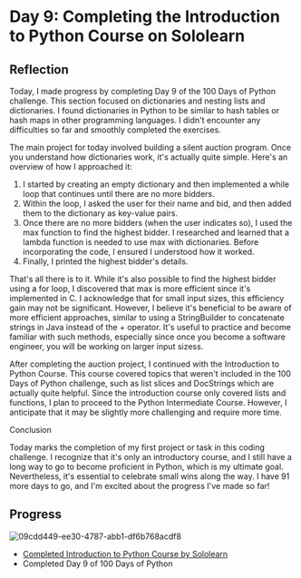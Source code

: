 # Day 9: Completing the Introduction to Python Course on Sololearn
## Reflection
 Today, I made progress by completing Day 9 of the 100 Days of Python challenge. This section focused on dictionaries and nesting lists and dictionaries. I found dictionaries in Python to be similar to hash tables or hash maps in other programming languages. I didn't encounter any difficulties so far and smoothly completed the exercises.

 The main project for today involved building a silent auction program. Once you understand how dictionaries work, it's actually quite simple. Here's an overview of how I approached it:

 1. I started by creating an empty dictionary and then implemented a while loop that continues until there are no more bidders.
 2. Within the loop, I asked the user for their name and bid, and then added them to the dictionary as key-value pairs.
 3. Once there are no more bidders (when the user indicates so), I used the max function to find the highest bidder. I researched and learned that a lambda function is needed to use max with dictionaries. Before incorporating the code, I ensured I understood how it worked.
 4. Finally, I printed the highest bidder's details.

 That's all there is to it. While it's also possible to find the highest bidder using a for loop, I discovered that max is more efficient since it's implemented in C. I acknowledge that for small input sizes, this efficiency gain may not be significant. However, I believe it's beneficial to be aware of more efficient approaches, similar to using a StringBuilder to concatenate strings in Java instead of the + operator. It's useful to practice and become familiar with such methods, especially since once you become a software engineer, you will be working on larger input sizess.

 After completing the auction project, I continued with the Introduction to Python Course. This course covered topics that weren't included in the 100 Days of Python challenge, such as list slices and DocStrings which are actually quite helpful. Since the introduction course only covered lists and functions, I plan to proceed to the Python Intermediate Course. However, I anticipate that it may be slightly more challenging and require more time.

 Conclusion

 Today marks the completion of my first project or task in this coding challenge. I recognize that it's only an introductory course, and I still have a long way to go to become proficient in Python, which is my ultimate goal. Nevertheless, it's essential to celebrate small wins along the way. I have 91 more days to go, and I'm excited about the progress I've made so far!

## Progress
 ![09cdd449-ee30-4787-abb1-df6b768acdf8](https://github.com/johnivanpuayap/100-days-of-code/assets/26178408/18eb0cbb-6307-4531-bcba-d7fd483c2893)
 - [Completed Introduction to Python Course by Sololearn](https://www.sololearn.com/certificates/CC-OESSQKOJ)
 - Completed Day 9 of 100 Days of Python
